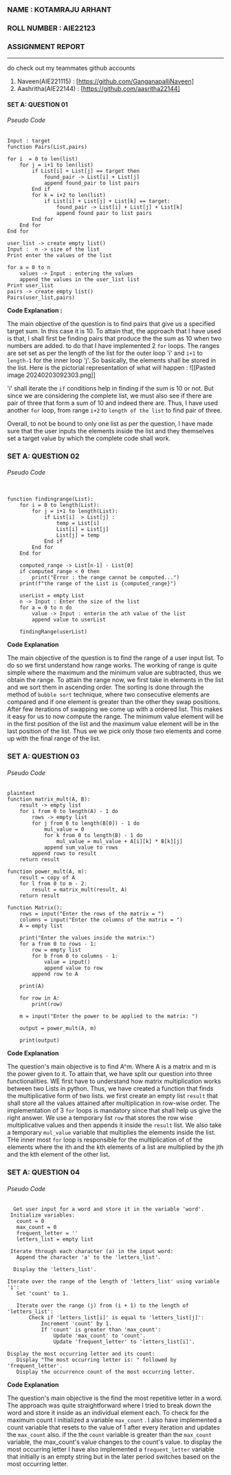 ### NAME : KOTAMRAJU ARHANT
### ROLL NUMBER : AIE22123

### ASSIGNMENT REPORT

---
do check out my teammates github accounts
1. Naveen(AIE221115) : [https://github.com/GanganapalliNaveen]
2. Aashritha(AIE22144) : [https://github.com/aasritha22144]

####  SET A: QUESTION 01

###### Pseudo Code

```plaintext
Input : target
function Pairs(List,pairs)

for i  = 0 to len(list)
    for j = i+1 to len(list)
        if List[i] + List[j] == target then
            found_pair -> List[i] + List[j]
            append found_pair to list pairs
        End if
        for k = i+2 to len(list)
            if List[i] + List[j] + List[k] == target:
                found_pair -> List[i] + List[j] + List[k]
                append found pair to list pairs
        End for
    End for
End for

user_list -> create empty list()
Input :  n -> size of the list
Print enter the values of the list

for a = 0 to n 
    values -> Input : entering the values
    append the values in the user_list list
Print user_list
pairs -> create empty list()
Pairs(user_list,pairs)
```

**Code Explanation :** 

The main objective of the question is to find pairs that give us a specified target sum. In this case it is 10. To attain that, the approach that I have used is that, I shall first be finding pairs that produce the the sum as 10 when two numbers are added. to do that I have implemented 2 `for` loops. The ranges are set set as per the length of the list for the outer loop 'i' and `i+1` to `length-1` for the inner loop 'j'. So basically, the elements shall be stored in the list. Here is the pictorial representation of what will happen : 
![[Pasted image 20240203092303.png]]

'i' shall iterate the `if` conditions help in finding if the sum is 10 or not. But since we are considering the complete list, we must also see if there are pair of three that form a sum of 10 and indeed there are. Thus, I have used another `for` loop, from range `i+2` to `length of the list` to find pair of three.

Overall, to not be bound to only one list as per the question, I have made sure that the user inputs the elements inside the list and they themselves set a target value by which the complete code shall work.


### SET A: QUESTION 02

###### Pseudo Code

```plaintext

function findingrange(List):
    for i = 0 to length(List):
        for j = i+1 to length(List):
            if List[i]  > List[j] : 
                temp = List[i]
                List[i] = List[j]
                List[j] = temp
            End if
        End for
    End for

    computed_range -> List[n-1] - List[0]
    if computed_range < 0 then
        print("Error : the range cannot be computed...")
    print(f"the range of the List is {computed_range}")

    userList = empty List
    n -> Input : Enter the size of the list
    for a = 0 to n do 
        value -> Input : enterin the ath value of the list
        append value to userList
    
    findingRange(userList)

```

**Code Explanation**

The main objective of the question is to find the range of a user input list. To do so we first understand how range works. The working of range is quite simple where the maximum and the minimum value are subtracted, thus we obtain the range. To attain the range now, we first take in elements in the list and we sort them in ascending order. The sorting is done through the method of `bubble sort` technique, where two consecutive elements are compared and if one element is greater than the other they swap positions. After few iterations of swapping we come up with a ordered list. This makes it easy for us to now compute the range. The minimum value element will be in the first position of the list and the maximum value element will be in the last position of the list. Thus we we pick only those two elements and come up with the final range of the list.


### SET A: QUESTION 03


###### Pseudo Code

```
plaintext
function matrix_mult(A, B):
    result -> empty list
    for i from 0 to length(A) - 1 do 
        rows -> empty list
        for j from 0 to length(B[0]) - 1 do 
            mul_value = 0
            for k from 0 to length(B) - 1 do
                mul_value = mul_value + A[i][k] * B[k][j]
            append sum_value to rows
        append rows to result
    return result

function power_mult(A, m):
    result = copy of A
    for l from 0 to m - 2:
        result = matrix_mult(result, A)
    return result

function Matrix():
    rows = input("Enter the rows of the matrix = ")
    columns = input("Enter the columns of the matrix = ")
    A = empty list

    print("Enter the values inside the matrix:")
    for a from 0 to rows - 1:
        row = empty list
        for b from 0 to columns - 1:
            value = input()
            append value to row
        append row to A

    print(A)

    for row in A:
        print(row)

    m = input("Enter the power to be applied to the matrix: ")

    output = power_mult(A, m)

    print(output)
```

**Code Explanation**

The question's main objective is to find A^m. Where A is a matrix and m is the power given to it. To attain that, we have split our question into three functionalities. WE first have to understand how matrix multiplication works between two Lists in python. Thus, we have created a function that finds the multiplicative form of two lists. we first create an empty list `result` that shall store all the values attained after multiplication in row-wise order. The implementation of 3 `for` loops is mandatory since that shall help us give the right answer. We use a temporary list `row` that stores the row wise multiplicative values and then appends it inside the `result` list. We also take a temporary `mul_value` variable that multiplies the elements inside the list. THe inner most `for` loop is responsible for the multiplication of of the elements where the ith and the kth elements of a list are multiplied by the jth and the kth element of the other list. 


### SET A: QUESTION 04

###### Pseudo Code

```plaintext
  Get user input for a word and store it in the variable 'word'.
 Initialize variables: 
   count = 0
   max_count = 0
   frequent_letter = ''
   letters_list = empty list

 Iterate through each character (a) in the input word:
   Append the character 'a' to the 'letters_list'.

  Display the 'letters_list'.

Iterate over the range of the length of 'letters_list' using variable 'i':
   Set 'count' to 1.

   Iterate over the range (j) from (i + 1) to the length of 'letters_list':
       Check if 'letters_list[i]' is equal to 'letters_list[j]':
           Increment 'count' by 1.
           If 'count' is greater than 'max_count':
               Update 'max_count' to 'count'.
               Update 'frequent_letter' to 'letters_list[i]'.

Display the most occurring letter and its count:
   Display "The most occurring letter is: " followed by 'frequent_letter'.
   Display the occurrence count of the most occurring letter.

```

**Code Explanation**

The question's main objective is the find the most repetitive letter in a word. The approach was quite straightforward where I tried to break down the word and store it inside as an individual element each. To check for the maximum count I initialized a variable `max_count` . I also have implemented a count variable that resets to the value of 1 after every iteration and updates the `max_count` also. if the the `count` variable is greater than the `max_count` variable, the max_count's value changes to the count's value. to display the most occurring letter I have also implemented a `frequent_letter` variable that initially is an empty string but in the later period switches based on the most occurring letter. 
